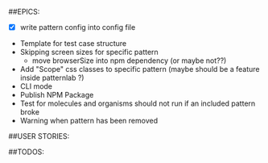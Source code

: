 ##EPICS:
* [x] write pattern config into config file
* Template for test case structure
* Skipping screen sizes for specific pattern
    * move browserSize into npm dependency (or maybe not??)
* Add "Scope" css classes to specific pattern (maybe should be a feature inside patternlab ?)
* CLI mode
* Publish NPM Package
* Test for molecules and organisms should not run if an included pattern broke
* Warning when pattern has been removed

##USER STORIES:

##TODOS:
